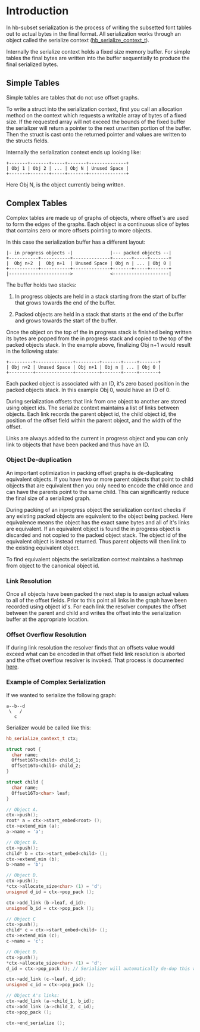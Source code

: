 # Introduction

In hb-subset serialization is the process of writing the subsetted font
tables out to actual bytes in the final format. All serialization works
through an object called the serialize context
([hb_serialize_context_t](https://github.com/harfbuzz/harfbuzz/blob/main/src/hb-serialize.hh)).

Internally the serialize context holds a fixed size memory buffer. For simple
tables the final bytes are written into the buffer sequentially to produce
the final serialized bytes.

## Simple Tables

Simple tables are tables that do not use offset graphs.

To write a struct into the serialization context, first you call an
allocation method on the context which requests a writable array of bytes of
a fixed size. If the requested array will not exceed the bounds of the fixed
buffer the serializer will return a pointer to the next unwritten portion
of the buffer. Then the struct is cast onto the returned pointer and values
are written to the structs fields.

Internally the serialization context ends up looking like:

```
+-------+-------+-----+-------+--------------+
| Obj 1 | Obj 2 | ... | Obj N | Unused Space |
+-------+-------+-----+-------+--------------+
```

Here Obj N, is the object currently being written.

## Complex Tables

Complex tables are made up of graphs of objects, where offset's are used
to form the edges of the graphs. Each object is a continuous slice of bytes
that contains zero or more offsets pointing to more objects.

In this case the serialization buffer has a different layout:

```
|- in progress objects -|              |--- packed objects --|
+-----------+-----------+--------------+-------+-----+-------+
|  Obj n+2  |  Obj n+1  | Unused Space | Obj n | ... | Obj 0 |
+-----------+-----------+--------------+-------+-----+-------+
|----------------------->              <---------------------|
```

The buffer holds two stacks:

1. In progress objects are held in a stack starting from the start of buffer
   that grows towards the end of the buffer.

2. Packed objects are held in a stack that starts at the end of the buffer
   and grows towards the start of the buffer.

Once the object on the top of the in progress stack is finished being written
its bytes are popped from the in progress stack and copied to the top of
the packed objects stack. In the example above, finalizing Obj n+1
would result in the following state:

```
+---------+--------------+---------+-------+-----+-------+
| Obj n+2 | Unused Space | Obj n+1 | Obj n | ... | Obj 0 |
+---------+--------------+---------+-------+-----+-------+
```

Each packed object is associated with an ID, it's zero based position in the packed
objects stack. In this example Obj 0, would have an ID of 0.

During serialization offsets that link from one object to another are stored
using object ids. The serialize context maintains a list of links between
objects. Each link records the parent object id, the child object id, the position
of the offset field within the parent object, and the width of the offset.

Links are always added to the current in progress object and you can only link to
objects that have been packed and thus have an ID.

### Object De-duplication

An important optimization in packing offset graphs is de-duplicating equivalent objects. If you
have two or more parent objects that point to child objects that are equivalent then you only need
to encode the child once and can have the parents point to the same child. This can significantly
reduce the final size of a serialized graph.

During packing of an inprogress object the serialization context checks if any existing packed
objects are equivalent to the object being packed. Here equivalence means the object has the
exact same bytes and all of it's links are equivalent. If an equivalent object is found the
in progress object is discarded and not copied to the packed object stack. The object id of
the equivalent object is instead returned. Thus parent objects will then link to the existing
equivalent object.

To find equivalent objects the serialization context maintains a hashmap from object to the canonical
object id.

### Link Resolution

Once all objects have been packed the next step is to assign actual values to all of the offset
fields. Prior to this point all links in the graph have been recorded using object id's. For each
link the resolver computes the offset between the parent and child and writes the offset into
the serialization buffer at the appropriate location.

### Offset Overflow Resolution

If during link resolution the resolver finds that an offsets value would exceed what can be encoded
in that offset field link resolution is aborted and the offset overflow resolver is invoked.
That process is documented [here](reapcker.md).


### Example of Complex Serialization


If we wanted to serialize the following graph:

```
a--b--d
 \   /
   c
```

Serializer would be called like this:

```c++
hb_serialize_context_t ctx;

struct root {
  char name;
  Offset16To<child> child_1;
  Offset16To<child> child_2;
}

struct child {
  char name;
  Offset16To<char> leaf;
}

// Object A.
ctx->push();
root* a = ctx->start_embed<root> ();
ctx->extend_min (a);
a->name = 'a';

// Object B.
ctx->push();
child* b = ctx->start_embed<child> ();
ctx->extend_min (b);
b->name = 'b';

// Object D.
ctx->push();
*ctx->allocate_size<char> (1) = 'd';
unsigned d_id = ctx->pop_pack ();

ctx->add_link (b->leaf, d_id);
unsigned b_id = ctx->pop_pack ();

// Object C
ctx->push();
child* c = ctx->start_embed<child> ();
ctx->extend_min (c);
c->name = 'c';

// Object D.
ctx->push();
*ctx->allocate_size<char> (1) = 'd';
d_id = ctx->pop_pack (); // Serializer will automatically de-dup this with the previous 'd'

ctx->add_link (c->leaf, d_id);
unsigned c_id = ctx->pop_pack ();

// Object A's links:
ctx->add_link (a->child_1, b_id);
ctx->add_link (a->child_2, c_id);
ctx->pop_pack ();

ctx->end_serialize ();

```
